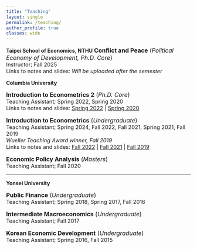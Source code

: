 ```yaml
---
title: "Teaching"
layout: single
permalink: /teaching/
author_profile: true
classes: wide
---
```

**Taipei School of Economics, NTHU**
  <span style="font-size:12pt;">**Conflict and Peace** (*Political Economy of Development, Ph.D. Core*)</span><br>
  <span style="font-size:11pt;"> Instructor; Fall 2025</span><br>
  <span style="font-size:11pt;"> Links to notes and slides: *Will be uploaded after the semester* </span><br>


**Columbia University**


  <span style="font-size:12pt;">**Introduction to Econometrics 2** (*Ph.D. Core*)</span><br>
  <span style="font-size:11pt;"> Teaching Assistant; Spring 2022, Spring 2020</span><br>
  <span style="font-size:11pt;"> Links to notes and slides: [Spring 2022](https://github.com/seunghunlee918/phd_econometrics_2022s) | [Spring 2020](https://github.com/seunghunlee918/phd_econometrics) </span><br>


<span style="font-size:12pt;">**Introduction to Econometrics**  (*Undergraduate*)</span><br>
<span style="font-size:11pt;">  Teaching Assistant; Spring 2024, Fall 2022, Fall 2021, Spring 2021, Fall 2019</span><br>
<span style="font-size:11pt;">   *Wueller Teaching Award winner, Fall 2019*</span><br>
<span style="font-size:11pt;"> Links to notes and slides: [Fall 2022](https://github.com/seunghunlee918/ugrad_introtometrics_2022f) | [Fall 2021](https://github.com/seunghunlee918/ugrad_introtometrics_2021f) | [Fall 2019](https://github.com/seunghunlee918/ugrad_introtometrics) 


<span style="font-size:12pt;">**Economic Policy Analysis** (*Masters*)</span><br>
<span style="font-size:11pt;"> Teaching Assistant; Fall 2020</span><br>
  
  

 
 
---
**Yonsei University**

<span style="font-size:12pt;">**Public Finance** (*Undergraduate*) </span><br> 
<span style="font-size:11pt;"> Teaching Assistant; Spring 2018, Spring 2017, Fall 2016</span><br>
 
<span style="font-size:12pt;">**Intermediate Macroeconomics** (*Undergraduate*)</span><br>
<span style="font-size:11pt;">Teaching Assistant; Fall 2017</span>
  
  <span style="font-size:12pt;">**Korean Economic Development** (*Undergraduate*)</span><br>
  <span style="font-size:11pt;">Teaching Assistant; Spring 2016, Fall 2015</span>
  
